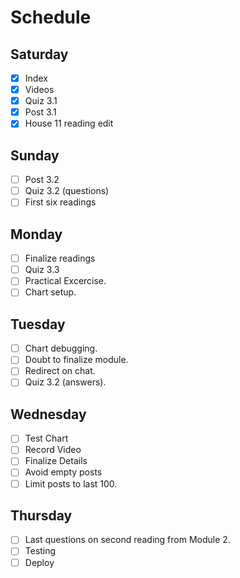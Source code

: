 # Schedule

## Saturday
* [X] Index
* [X] Videos
* [X] Quiz 3.1
* [X] Post 3.1
* [X] House 11 reading edit 

## Sunday
* [ ] Post 3.2
* [ ] Quiz 3.2 (questions)
* [ ] First six readings

## Monday 
* [ ] Finalize readings
* [ ] Quiz 3.3
* [ ] Practical Excercise.
* [ ] Chart setup.

## Tuesday
* [ ] Chart debugging.
* [ ] Doubt to finalize module.
* [ ] Redirect on chat.
* [ ] Quiz 3.2 (answers).

## Wednesday
* [ ] Test Chart
* [ ] Record Video
* [ ] Finalize Details
* [ ] Avoid empty posts
* [ ] Limit posts to last 100.

## Thursday
* [ ] Last questions on second reading from Module 2. 
* [ ] Testing
* [ ] Deploy
